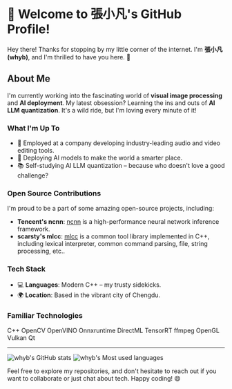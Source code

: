 # 👋 Welcome to 張小凡's GitHub Profile!

Hey there! Thanks for stopping by my little corner of the internet. I'm **張小凡(whyb)**, and I'm thrilled to have you here. 🎉

## About Me

I'm currently working into the fascinating world of **visual image processing** and **AI deployment**. My latest obsession? Learning the ins and outs of **AI LLM quantization**. It's a wild ride, but I'm loving every minute of it!

### What I'm Up To

- 🔭 Employed at a company developing industry-leading audio and video editing tools.
- 🚀 Deploying AI models to make the world a smarter place.
- 📚 Self-studying AI LLM quantization – because who doesn't love a good challenge?

### Open Source Contributions

I'm proud to be a part of some amazing open-source projects, including:

- **Tencent's ncnn**: [ncnn](https://github.com/Tencent/ncnn/) is a high-performance neural network inference framework.
- **scarsty's mlcc**: [mlcc](https://github.com/scarsty/mlcc) is a common tool library implemented in C++, including lexical interpreter, common command parsing, file, string processing, etc..

### Tech Stack

- 💻 **Languages**: Modern C++ – my trusty sidekicks.
- 🌍 **Location**: Based in the vibrant city of Chengdu.

### Familiar Technologies

C++ OpenCV OpenVINO Onnxruntime DirectML TensorRT ffmpeg OpenGL Vulkan Qt

---

![whyb's GitHub stats](https://github-readme-stats-gules-omega.vercel.app/api?username=whyb&show_icons=true&theme=jolly&count_private=true&show_icons=true&locale=cn)
![whyb's Most used languages](https://github-readme-stats.vercel.app/api/top-langs/?username=whyb&layout=compact&hide_border=true&langs_count=10&theme=jolly&locale=cn)


Feel free to explore my repositories, and don't hesitate to reach out if you want to collaborate or just chat about tech. Happy coding! 😄
